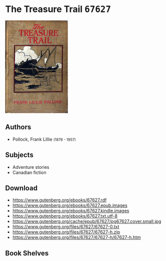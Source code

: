 # The Treasure Trail <kbd>67627</kbd>

![](./cover.medium.jpg "")

## Authors


 - Pollock, Frank Lillie <small>(1876 - 1957)</small>

## Subjects


 - Adventure stories
 - Canadian fiction

## Download


 - https://www.gutenberg.org/ebooks/67627.rdf
 - https://www.gutenberg.org/ebooks/67627.epub.images
 - https://www.gutenberg.org/ebooks/67627.kindle.images
 - https://www.gutenberg.org/ebooks/67627.txt.utf-8
 - https://www.gutenberg.org/cache/epub/67627/pg67627.cover.small.jpg
 - https://www.gutenberg.org/files/67627/67627-0.txt
 - https://www.gutenberg.org/files/67627/67627-h.zip
 - https://www.gutenberg.org/files/67627/67627-h/67627-h.htm

## Book Shelves


